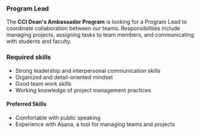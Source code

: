 ### Program Lead

The **CCI Dean's Ambassador Program** is looking for a Program Lead to coordinate collaboration between our teams. Responsibilities include managing projects, assigning tasks to team members, and communicating with students and faculty.

### Required skills

- Strong leadership and interpersonal communication skills
- Organized and detail-oriented mindset
- Good team work skills
- Working knowledge of project management practices

#### Preferred Skills

- Comfortable with public speaking
- Experience with Asana, a tool for managing teams and projects
